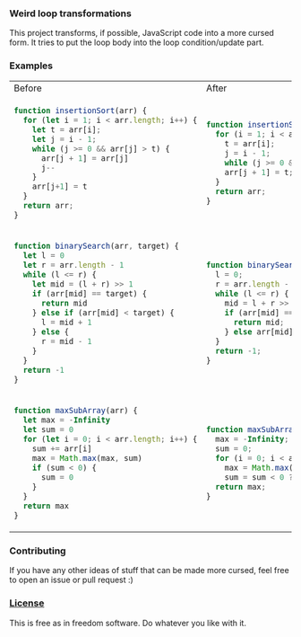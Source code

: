 ### Weird loop transformations
This project transforms, if possible, JavaScript code into a more cursed form.
It tries to put the loop body into the loop condition/update part.


### Examples

<table>
<tr>
<td> Before </td> <td> After </td>
</tr>
<tr>
<td>

```js
function insertionSort(arr) {
  for (let i = 1; i < arr.length; i++) {
    let t = arr[i];
    let j = i - 1;
    while (j >= 0 && arr[j] > t) {
      arr[j + 1] = arr[j]
      j--
    }
    arr[j+1] = t
  }
  return arr;
}
```

</td>
<td>

```js
function insertionSort(arr) {
  for (i = 1; i < arr.length; i++) {
    t = arr[i];
    j = i - 1;
    while (j >= 0 && arr[j] > t && (arr[j + 1] = arr[j], j--, true));
    arr[j + 1] = t;
  }
  return arr;
}
```

</td>
</tr>
<tr>
<td>

```js
function binarySearch(arr, target) {
  let l = 0
  let r = arr.length - 1
  while (l <= r) {
    let mid = (l + r) >> 1
    if (arr[mid] == target) {
      return mid
    } else if (arr[mid] < target) {
      l = mid + 1
    } else {
      r = mid - 1
    }
  }
  return -1
}
```

</td>
<td>

```js
function binarySearch(arr, target) {
  l = 0;
  r = arr.length - 1;
  while (l <= r) {
    mid = l + r >> 1;
    if (arr[mid] == target) {
      return mid;
    } else arr[mid] < target ? l = mid + 1 : r = mid - 1;
  }
  return -1;
}
```

</td>
</tr>

<tr>
<td>

```js
function maxSubArray(arr) {
  let max = -Infinity
  let sum = 0
  for (let i = 0; i < arr.length; i++) {
    sum += arr[i]
    max = Math.max(max, sum)
    if (sum < 0) {
      sum = 0
    }
  }
  return max
}
```

</td>
<td>

```js
function maxSubArray(arr) {
  max = -Infinity;
  sum = 0;
  for (i = 0; i < arr.length; sum += arr[i],
  	max = Math.max(max, sum),
	sum = sum < 0 ? 0 : sum, i++);
  return max;
}
```

</td>
</tr>
</table>

### Contributing
If you have any other ideas of stuff that can be made more cursed, feel free to open an issue or pull request :)

### [License](LICENSE)
This is free as in freedom software. Do whatever you like with it.
